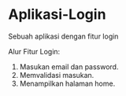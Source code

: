 # Aplikasi-Login
Sebuah aplikasi dengan fitur login

Alur Fitur Login:
1. Masukan email dan password.
2. Memvalidasi masukan.
3. Menampilkan halaman home.
